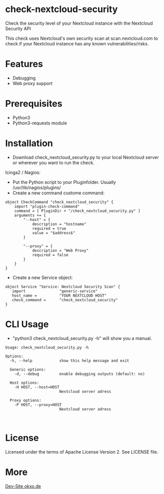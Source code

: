 # check-nextcloud-security
Check the security level of your Nextcloud instance with the Nextcloud Security API

This check uses Nextcloud's own security scan at scan.nextcloud.com to check if your Nextcloud instance has any known vulnerabilities/risks.

# Features
- Debugging
- Web proxy support


# Prerequisites
- Python3
- Python3-requests module

# Installation
- Download check_nextcloud_security.py to your local Nextcloud server or wherever you want to run the check.

Icinga2 / Nagios: 
- Put the Python script to your Pluginfolder. Usually /usr/lib/nagios/plugins/
- Create a new command custome command:
```
object CheckCommand "check_nextcloud_security" {
    import "plugin-check-command"
    command = [ PluginDir + "/check_nextcloud_security.py" ]
    arguments += {
        "--host" = {
            description = "hostname"
            required = true
            value = "$address$"
        }
        
        "--proxy" = {
            description = "Web Proxy"
            required = false
        }
    }
}

```

- Create a new Service object:

```
object Service "Service: Nextcloud Security Scan" {
   import               "generic-service"
   host_name =          "YOUR NEXTCLOUD HOST"
   check_command =      "check_nextcloud_security"
}
```


# CLI Usage
- "python3 check_nextcloud_security.py -h" will show you a manual.

```
Usage: check_nextcloud_security.py -h 

Options:
  -h, --help            show this help message and exit

  Generic options:
    -d, --debug         enable debugging outputs (default: no)

  Host options:
    -H HOST, --host=HOST
                        Nextcloud server adress

  Proxy options:
    -P HOST, --proxy=HOST
                        Nextcloud server adress



```

# License
Licensed under the terms of Apache License Version 2. See LICENSE file.

# More
[Dev-Site okxo.de](https://okxo.de/regularly-check-your-nextcloud-instance-for-vulnerabilities)
